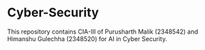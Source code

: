 # Cyber-Security

This repository contains CIA-III of Purusharth Malik (2348542) and Himanshu Gulechha (2348520) for AI in Cyber Security.
